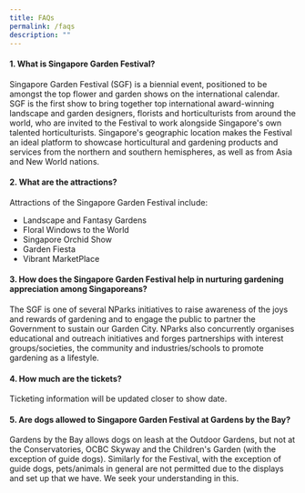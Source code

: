 ```yaml
---
title: FAQs
permalink: /faqs
description: ""
---
```

#### 1. What is Singapore Garden Festival?

Singapore Garden Festival (SGF) is a biennial event, positioned to be amongst the top flower and garden shows on the international calendar. SGF is the first show to bring together top international award-winning landscape and garden designers, florists and horticulturists from around the world, who are invited to the Festival to work alongside Singapore's own talented horticulturists. Singapore's geographic location makes the Festival an ideal platform to showcase horticultural and gardening products and services from the northern and southern hemispheres, as well as from Asia and New World nations.

#### 2. What are the attractions?
Attractions of the Singapore Garden Festival include:
* Landscape and Fantasy Gardens
* Floral Windows to the World
* Singapore Orchid Show
* Garden Fiesta
* Vibrant MarketPlace


#### 3. How does the Singapore Garden Festival help in nurturing gardening appreciation among Singaporeans?

The SGF is one of several NParks initiatives to raise awareness of the joys and rewards of gardening and to engage the public to partner the Government to sustain our Garden City. NParks also concurrently organises educational and outreach initiatives and forges partnerships with interest groups/societies, the community and industries/schools to promote gardening as a lifestyle.


#### 4. How much are the tickets?

Ticketing information will be updated closer to show date.



#### 5. Are dogs allowed to Singapore Garden Festival at Gardens by the Bay?

Gardens by the Bay allows dogs on leash at the Outdoor Gardens, but not at the Conservatories, OCBC Skyway and the Children's Garden (with the exception of guide dogs). Similarly for the Festival, with the exception of guide dogs, pets/animals in general are not permitted due to the displays and set up that we have. We seek your understanding in this.